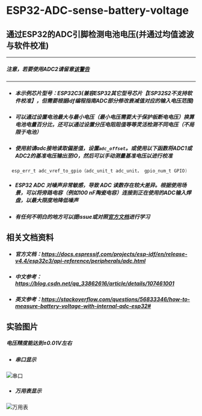 # ESP32-ADC-sense-battery-voltage

##         通过ESP32的ADC引脚检测电池电压(并通过均值滤波与软件校准)
-------------------------------
#####      注意，若要使用ADC2请留意[该警告](https://docs.espressif.com/projects/esp-idf/en/release-v4.4/esp32c3/api-reference/peripherals/adc.html#adc-limitations)
-------------------------------
* #####      本示例芯片型号：ESP32C3(兼容ESP32其它型号芯片【ESP32S2不支持软件校准】，但需要根据idf编程指南ADC部分修改衰减值对应的输入电压范围)
* #####      可以通过设置电池最大与最小电压（最小电压需要大于保护板断电电压）换算电池电量百分比，还可以通过设置分压电阻阻值等等灵活检测不同电压（不局限于电池）
* #####      使用前请adc接地读取偏差值，设置```adc_offset```。或使用以下函数将ADC1或ADC2的基准电压输出至IO，然后可以手动测量基准电压以进行校准
```c 
  esp_err_t adc_vref_to_gpio（adc_unit_t adc_unit， gpio_num_t GPIO)
```
* #####      ESP32 ADC 对噪声非常敏感，导致 ADC 读数存在较大差异。根据使用场景，可以将旁路电容（例如100 nF陶瓷电容）连接到正在使用的ADC输入焊盘，以最大限度地降低噪声
* #####      有任何不明白的地方可以提issue或对照[官方文档](https://docs.espressif.com/projects/esp-idf/en/release-v4.4/esp32c3/api-reference/peripherals/adc.html#_CPPv416adc_vref_to_gpio10adc_unit_t10gpio_num_t)进行学习

##         相关文档资料
* #####       官方文档：https://docs.espressif.com/projects/esp-idf/en/release-v4.4/esp32c3/api-reference/peripherals/adc.html
* #####       中文参考：https://blog.csdn.net/qq_33862616/article/details/107461001
* #####       英文参考：https://stackoverflow.com/questions/56833346/how-to-measure-battery-voltage-with-internal-adc-esp32#

##        实验图片
#####     电压精度能达到±0.01V左右
* #####       串口显示
![串口](https://user-images.githubusercontent.com/60030172/230500531-f96f4d2b-c7cd-4475-9d0a-f4bab2bddecd.png)
* #####       万用表显示
![万用表](https://user-images.githubusercontent.com/60030172/230500579-aea9954b-cf4e-4dd5-b2fc-6e065612132c.jpg)
